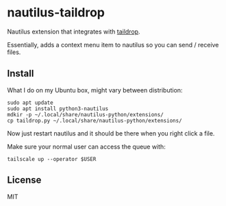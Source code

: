 # nautilus-taildrop

Nautilus extension that integrates with
[taildrop](https://tailscale.com/kb/1106/taildrop/).

Essentially, adds a context menu item to nautilus so you can send / receive
files.

## Install

What I do on my Ubuntu box, might vary between distribution:

```
sudo apt update
sudo apt install python3-nautilus
mdkir -p ~/.local/share/nautilus-python/extensions/
cp taildrop.py ~/.local/share/nautilus-python/extensions/
```

Now just restart nautilus and it should be there when you right click a file.

Make sure your normal user can access the queue with:
```
tailscale up --operator $USER
```

## License

MIT
